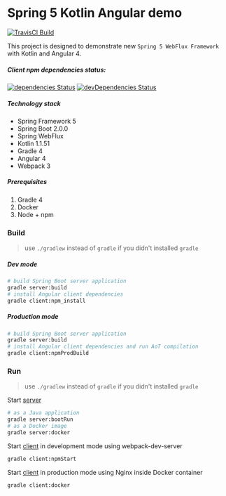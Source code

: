 Spring 5 Kotlin Angular demo
=============

[![TravisCI Build](https://travis-ci.org/hiper2d/spring-kotlin-angular-demo.svg)](https://travis-ci.org/hiper2d/spring-kotlin-angular-demo)

This project is designed to demonstrate new `Spring 5 WebFlux Framework` with Kotlin and Angular 4.

##### Client npm dependencies status:

[![dependencies Status](https://david-dm.org/hiper2d/spring-kotlin-angular-demo/status.svg?path=client)](https://david-dm.org/hiper2d/spring-kotlin-angular-demo?path=client)
[![devDependencies Status](https://david-dm.org/hiper2d/spring-kotlin-angular-demo/dev-status.svg?path=client)](https://david-dm.org/hiper2d/spring-kotlin-angular-demo?path=client&type=dev)

##### Technology stack
* Spring Framework 5
* Spring Boot 2.0.0
* Spring WebFlux
* Kotlin 1.1.51
* Gradle 4
* Angular 4
* Webpack 3

##### Prerequisites
1. Gradle 4
2. Docker
3. Node + npm

### Build
> use `./gradlew` instead of `gradle` if you didn't installed `gradle`
##### Dev mode
```bash
# build Spring Boot server application
gradle server:build
# install Angular client dependencies
gradle client:npm_install
```
##### Production mode
```bash
# build Spring Boot server application
gradle server:build
# install Angular client dependencies and run AoT compilation
gradle client:npmProdBuild
```
### Run
> use `./gradlew` instead of `gradle` if you didn't installed `gradle`

Start [server](./server/)
```bash
# as a Java application
gradle server:bootRun
# as a Docker image
gradle server:docker
```
Start [client](./client/) in development mode using webpack-dev-server
```bash
gradle client:npmStart
```
Start [client](./client/) in production mode using Nginx inside Docker container
```bash
gradle client:docker
```
